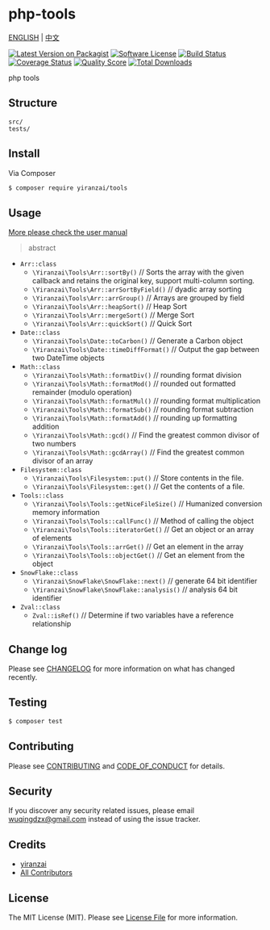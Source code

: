 # php-tools

[ENGLISH](docs/README.md) | [中文](docs/README_ZH_CN.md)

[![Latest Version on Packagist][ico-version]][link-packagist]
[![Software License][ico-license]](docs/LICENSE.md)
[![Build Status][ico-travis]][link-travis]
[![Coverage Status][ico-scrutinizer]][link-scrutinizer]
[![Quality Score][ico-code-quality]][link-code-quality]
[![Total Downloads][ico-downloads]][link-downloads]

php tools

## Structure

```
src/
tests/
```

## Install

Via Composer

```bash
$ composer require yiranzai/tools
```

## Usage

[More please check the user manual](docs/USER_MANUAL.md)

> abstract

-   `Arr::class`
    -   `\Yiranzai\Tools\Arr::sortBy()` // Sorts the array with the given callback and retains the original key, support multi-column sorting.
    -   `\Yiranzai\Tools\Arr::arrSortByField()` // dyadic array sorting
    -   `\Yiranzai\Tools\Arr::arrGroup()` // Arrays are grouped by field
    -   `\Yiranzai\Tools\Arr::heapSort()` // Heap Sort
    -   `\Yiranzai\Tools\Arr::mergeSort()` // Merge Sort
    -   `\Yiranzai\Tools\Arr::quickSort()` // Quick Sort
-   `Date::class`
    -   `\Yiranzai\Tools\Date::toCarbon()` // Generate a Carbon object
    -   `\Yiranzai\Tools\Date::timeDiffFormat()` // Output the gap between two DateTime objects
-   `Math::class`
    -   `\Yiranzai\Tools\Math::formatDiv()` // rounding format division
    -   `\Yiranzai\Tools\Math::formatMod()` // rounded out formatted remainder (modulo operation)
    -   `\Yiranzai\Tools\Math::formatMul()` // rounding format multiplication
    -   `\Yiranzai\Tools\Math::formatSub()` // rounding format subtraction
    -   `\Yiranzai\Tools\Math::formatAdd()` // rounding up formatting addition
    -   `\Yiranzai\Tools\Math::gcd()` // Find the greatest common divisor of two numbers
    -   `\Yiranzai\Tools\Math::gcdArray()` // Find the greatest common divisor of an array
-   `Filesystem::class`
    -   `\Yiranzai\Tools\Filesystem::put()` // Store contents in the file.
    -   `\Yiranzai\Tools\Filesystem::get()` // Get the contents of a file.
-   `Tools::class`
    -   `\Yiranzai\Tools\Tools::getNiceFileSize()` // Humanized conversion memory information
    -   `\Yiranzai\Tools\Tools::callFunc()` // Method of calling the object
    -   `\Yiranzai\Tools\Tools::iteratorGet()` // Get an object or an array of elements
    -   `\Yiranzai\Tools\Tools::arrGet()` // Get an element in the array
    -   `\Yiranzai\Tools\Tools::objectGet()` // Get an element from the object
-   `SnowFlake::class`
    -   `\Yiranzai\SnowFlake\SnowFlake::next()` // generate 64 bit identifier
    -   `\Yiranzai\SnowFlake\SnowFlake::analysis()` // analysis 64 bit identifier
-   `Zval::class`
    -   `Zval::isRef()` // Determine if two variables have a reference relationship

## Change log

Please see [CHANGELOG](docs/CHANGELOG.md) for more information on what has changed recently.

## Testing

```bash
$ composer test
```

## Contributing

Please see [CONTRIBUTING](docs/CONTRIBUTING.md) and [CODE_OF_CONDUCT](docs/CODE_OF_CONDUCT.md) for details.

## Security

If you discover any security related issues, please email wuqingdzx@gmail.com instead of using the issue tracker.

## Credits

-   [yiranzai][link-author]
-   [All Contributors][link-contributors]

## License

The MIT License (MIT). Please see [License File](docs/LICENSE.md) for more information.

[ico-version]: https://img.shields.io/packagist/v/yiranzai/tools.svg?style=flat-square
[ico-license]: https://img.shields.io/badge/license-MIT-brightgreen.svg?style=flat-square
[ico-travis]: https://img.shields.io/travis/yiranzai/php-tools/master.svg?style=flat-square
[ico-scrutinizer]: https://img.shields.io/scrutinizer/coverage/g/yiranzai/php-tools.svg?style=flat-square
[ico-code-quality]: https://img.shields.io/scrutinizer/g/yiranzai/php-tools.svg?style=flat-square
[ico-downloads]: https://img.shields.io/packagist/dt/yiranzai/tools.svg?style=flat-square
[link-packagist]: https://packagist.org/packages/yiranzai/tools
[link-travis]: https://travis-ci.org/yiranzai/php-tools
[link-scrutinizer]: https://scrutinizer-ci.com/g/yiranzai/php-tools/code-structure
[link-code-quality]: https://scrutinizer-ci.com/g/yiranzai/php-tools
[link-downloads]: https://packagist.org/packages/yiranzai/tools
[link-author]: https://github.com/yiranzai
[link-contributors]: ../../contributors
